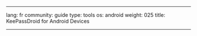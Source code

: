 

---

lang: fr
community: guide
type: tools
os: android
weight: 025
title: KeePassDroid for Android Devices

---

<stub>

